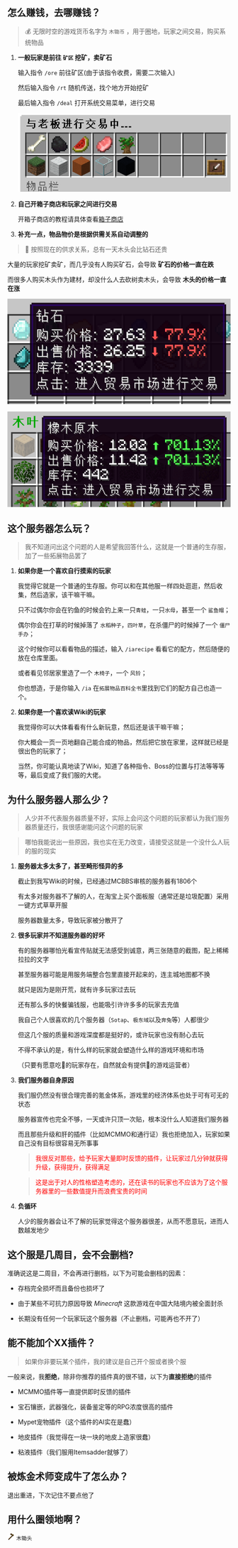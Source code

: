 ## 怎么赚钱，去哪赚钱？
> 💰 无限时空的游戏货币名字为 `木锄币` ，用于圈地，玩家之间交易，购买系统物品

1. **一般玩家是前往 `矿区` 挖矿，卖矿石**

    输入指令 `/ore` 前往矿区(由于该指令收费，需要二次输入)

    然后输入指令 `/rt` 随机传送，找个地方开始挖矿

    最后输入指令 `/deal` 打开系统交易菜单，进行交易

    ![系统交易菜单](pics/deal.png)

2. **自己开箱子商店和玩家之间进行交易**

    开箱子商店的教程请具体查看[箱子商店](quickshop.md)

3. **补充一点，物品物价是根据供需关系自动调整的**
> 💎 按照现在的供求关系，总有一天木头会比钻石还贵

大量的玩家挖矿卖矿，而几乎没有人购买矿石，会导致 **矿石的价格一直在跌**

而很多人购买木头作为建材，却没什么人去砍树卖木头，会导致 **木头的价格一直在涨**

![钻石的系统交易价格](pics/diamond.png)
    
![木头的系统交易价格](pics/oak_log.png)

## 这个服务器怎么玩？
> 我不知道问出这个问题的人是希望我回答什么，这就是一个普通的生存服，加了一些拓展物品罢了

1. **如果你是一个喜欢自行摸索的玩家**

    我觉得它就是一个普通的生存服。你可以和在其他服一样四处逛逛，然后收集，然后造家，该干嘛干嘛。
    
    只不过偶尔你会在钓鱼的时候会钓上来一只`青蛙`，一只`水母`，甚至一个 `鲨鱼帽`；

    偶尔你会在打草的时候掉落了 `水稻种子`，`四叶草`，在杀僵尸的时候掉了一个 `僵尸手办`；

    这个时候你可以看看物品的描述，输入 `/iarecipe` 看看它的配方，然后随便的放在仓库里面。

    或者看见邻居家里造了一个 `木椅子`，一个 `风铃`；

    你也想造，于是你输入 `/ia` 在`拓展物品百科全书`里找到它们的配方自己也造一个。

2. **如果你是一个喜欢读Wiki的玩家**

    我觉得你可以大体看看有什么新玩意，然后还是该干嘛干嘛；

    你大概会一页一页地翻自己能合成的物品，然后把它放在家里，这样就已经是很出色的玩家了；
    
    当然，你可能认真地读了Wiki，知道了各种指令、Boss的位置与打法等等等等，最后变成了我们服的大佬。

## 为什么服务器人那么少？

> 人少并不代表服务器质量不好，实际上会问这个问题的玩家都认为我们服务器质量还行，我很感谢能问这个问题的玩家

> 哪怕我能说出一些原因，我也实在无力改变，请接受这就是一个没什么人玩的服的现实

1. **服务器太多太多了，甚至畸形怪异的多**

    截止到我写Wiki的时候，已经通过MCBBS审核的服务器有1806个

    有太多对服务器不了解的人，在淘宝上买个面板服（通常还是垃圾配置）采用一键方式草草开服

    服务器数量太多，导致玩家被分散开了

2. **很多玩家并不知道服务器的好坏**

    有的服务器哪怕光看宣传贴就无法感受到诚意，两三张随意的截图，配上稀稀拉拉的文字

    甚至服务器可能是用服务端整合包里直接开起来的，连主城地图都不换

    就只是因为是刚开荒，就有许多玩家过去玩

    还有那么多的快餐骗钱服，也能吸引许许多多的玩家去充值

    我自己个人很喜欢的几个服务器（`Sotap`、`极东域`以及`奔兔`等）人都很少

    但这几个服的质量和游戏深度都是挺好的，或许玩家也没有耐心去玩
    
    不得不承认的是，有什么样的玩家就会塑造什么样的游戏环境和市场
    
    （只要有愿意吃💩的玩家存在，自然就会有提供💩的游戏运营者）

3. **我们服务器自身原因**

    我们服仍然没有很合理完善的氪金体系，游戏里的经济体系也处于可有可无的状态

    服务器宣传也完全不够，一天或许只顶一次贴，根本没什么人知道我们服务器

    而且那些升级和肝的插件（比如MCMMO和通行证）我也拒绝加入，玩家如果自己没有目标很容易无所事事

    > <font color=red>我很反对那些，给予玩家大量即时反馈的插件，让玩家过几分钟就获得升级，获得提升，获得满足</font>

    > <font color=red>这是出于对人的性格塑造考虑的，还在读书的玩家也不应该为了这个服务器里的一些数值提升而浪费宝贵的时间</font>

4. **负循环**

    人少的服务器会让不了解的玩家觉得这个服务器很差，从而不愿意玩，进而人数越发地少

    
## 这个服是几周目，会不会删档?

准确说这是二周目，不会再进行删档，以下为可能会删档的因素：

+   存档完全损坏而且备份也损坏了

+   由于某些不可抗力原因导致 *Minecraft* 这款游戏在中国大陆境内被全面封杀

+   长期没有任何一个玩家玩这个服务器（不止删档，可能再也不开了）

## 能不能加个XX插件？
> 如果你非要玩某个插件，我的建议是自己开个服或者换个服

一般来说，我**拒绝**，除非你推荐的插件真的很不错，以下为**直接拒绝**的插件

+   MCMMO插件等一直提供即时反馈的插件

+   宝石镶嵌，武器强化，装备鉴定等的RPG浓度很高的插件

+   Mypet宠物插件（这个插件的AI实在是蠢）

+   地皮插件（我觉得在一块一块的地皮上造家很蠢）

+   粘液插件（我们服用Itemsadder就够了）

## 被炼金术师变成牛了怎么办？

退出重进，下次记住不要点他了

## 用什么圈领地啊？

<img src="pics/wooden_hoe.png" class="icon"/> `木锄头`